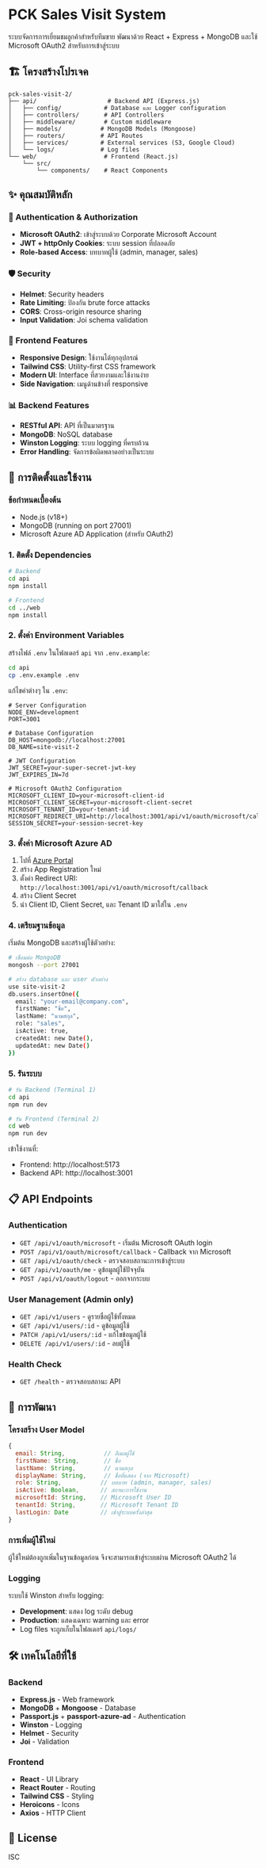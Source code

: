 # PCK Sales Visit System

ระบบจัดการการเยี่ยมชมลูกค้าสำหรับทีมขาย พัฒนาด้วย React + Express + MongoDB และใช้ Microsoft OAuth2 สำหรับการเข้าสู่ระบบ

## 🏗️ โครงสร้างโปรเจค

```
pck-sales-visit-2/
├── api/                    # Backend API (Express.js)
│   ├── config/            # Database และ Logger configuration
│   ├── controllers/       # API Controllers
│   ├── middleware/        # Custom middleware
│   ├── models/           # MongoDB Models (Mongoose)
│   ├── routers/          # API Routes
│   ├── services/         # External services (S3, Google Cloud)
│   └── logs/             # Log files
└── web/                   # Frontend (React.js)
    └── src/
        └── components/    # React Components
```

## ✨ คุณสมบัติหลัก

### 🔐 Authentication & Authorization
- **Microsoft OAuth2**: เข้าสู่ระบบด้วย Corporate Microsoft Account
- **JWT + httpOnly Cookies**: ระบบ session ที่ปลอดภัย
- **Role-based Access**: บทบาทผู้ใช้ (admin, manager, sales)

### 🛡️ Security
- **Helmet**: Security headers
- **Rate Limiting**: ป้องกัน brute force attacks
- **CORS**: Cross-origin resource sharing
- **Input Validation**: Joi schema validation

### 📱 Frontend Features
- **Responsive Design**: ใช้งานได้ทุกอุปกรณ์
- **Tailwind CSS**: Utility-first CSS framework
- **Modern UI**: Interface ที่สวยงามและใช้งานง่าย
- **Side Navigation**: เมนูด้านข้างที่ responsive

### 📊 Backend Features
- **RESTful API**: API ที่เป็นมาตรฐาน
- **MongoDB**: NoSQL database
- **Winston Logging**: ระบบ logging ที่ครบถ้วน
- **Error Handling**: จัดการข้อผิดพลาดอย่างเป็นระบบ

## 🚀 การติดตั้งและใช้งาน

### ข้อกำหนดเบื้องต้น
- Node.js (v18+)
- MongoDB (running on port 27001)
- Microsoft Azure AD Application (สำหรับ OAuth2)

### 1. ติดตั้ง Dependencies

```bash
# Backend
cd api
npm install

# Frontend
cd ../web
npm install
```

### 2. ตั้งค่า Environment Variables

สร้างไฟล์ `.env` ในโฟลเดอร์ `api` จาก `.env.example`:

```bash
cd api
cp .env.example .env
```

แก้ไขค่าต่างๆ ใน `.env`:

```env
# Server Configuration
NODE_ENV=development
PORT=3001

# Database Configuration  
DB_HOST=mongodb://localhost:27001
DB_NAME=site-visit-2

# JWT Configuration
JWT_SECRET=your-super-secret-jwt-key
JWT_EXPIRES_IN=7d

# Microsoft OAuth2 Configuration
MICROSOFT_CLIENT_ID=your-microsoft-client-id
MICROSOFT_CLIENT_SECRET=your-microsoft-client-secret
MICROSOFT_TENANT_ID=your-tenant-id
MICROSOFT_REDIRECT_URI=http://localhost:3001/api/v1/oauth/microsoft/callback
SESSION_SECRET=your-session-secret-key
```

### 3. ตั้งค่า Microsoft Azure AD

1. ไปที่ [Azure Portal](https://portal.azure.com)
2. สร้าง App Registration ใหม่
3. ตั้งค่า Redirect URI: `http://localhost:3001/api/v1/oauth/microsoft/callback`
4. สร้าง Client Secret
5. นำ Client ID, Client Secret, และ Tenant ID มาใส่ใน `.env`

### 4. เตรียมฐานข้อมูล

เริ่มต้น MongoDB และสร้างผู้ใช้ตัวอย่าง:

```bash
# เชื่อมต่อ MongoDB
mongosh --port 27001

# สร้าง database และ user ตัวอย่าง
use site-visit-2
db.users.insertOne({
  email: "your-email@company.com",
  firstName: "ชื่อ",
  lastName: "นามสกุล", 
  role: "sales",
  isActive: true,
  createdAt: new Date(),
  updatedAt: new Date()
})
```

### 5. รันระบบ

```bash
# รัน Backend (Terminal 1)
cd api
npm run dev

# รัน Frontend (Terminal 2) 
cd web
npm run dev
```

เข้าใช้งานที่:
- Frontend: http://localhost:5173
- Backend API: http://localhost:3001

## 📋 API Endpoints

### Authentication
- `GET /api/v1/oauth/microsoft` - เริ่มต้น Microsoft OAuth login
- `POST /api/v1/oauth/microsoft/callback` - Callback จาก Microsoft
- `GET /api/v1/oauth/check` - ตรวจสอบสถานะการเข้าสู่ระบบ
- `GET /api/v1/oauth/me` - ดูข้อมูลผู้ใช้ปัจจุบัน
- `POST /api/v1/oauth/logout` - ออกจากระบบ

### User Management (Admin only)
- `GET /api/v1/users` - ดูรายชื่อผู้ใช้ทั้งหมด
- `GET /api/v1/users/:id` - ดูข้อมูลผู้ใช้
- `PATCH /api/v1/users/:id` - แก้ไขข้อมูลผู้ใช้
- `DELETE /api/v1/users/:id` - ลบผู้ใช้

### Health Check
- `GET /health` - ตรวจสอบสถานะ API

## 🔧 การพัฒนา

### โครงสร้าง User Model

```javascript
{
  email: String,           // อีเมลผู้ใช้
  firstName: String,       // ชื่อ
  lastName: String,        // นามสกุล
  displayName: String,     // ชื่อที่แสดง (จาก Microsoft)
  role: String,           // บทบาท (admin, manager, sales)
  isActive: Boolean,      // สถานะการใช้งาน
  microsoftId: String,    // Microsoft User ID
  tenantId: String,       // Microsoft Tenant ID
  lastLogin: Date         // เข้าสู่ระบบครั้งล่าสุด
}
```

### การเพิ่มผู้ใช้ใหม่

ผู้ใช้ใหม่ต้องถูกเพิ่มในฐานข้อมูลก่อน จึงจะสามารถเข้าสู่ระบบผ่าน Microsoft OAuth2 ได้

### Logging

ระบบใช้ Winston สำหรับ logging:
- **Development**: แสดง log ระดับ debug
- **Production**: แสดงเฉพาะ warning และ error
- Log files จะถูกเก็บในโฟลเดอร์ `api/logs/`

## 🛠️ เทคโนโลยีที่ใช้

### Backend
- **Express.js** - Web framework
- **MongoDB** + **Mongoose** - Database
- **Passport.js** + **passport-azure-ad** - Authentication
- **Winston** - Logging
- **Helmet** - Security
- **Joi** - Validation

### Frontend
- **React** - UI Library
- **React Router** - Routing
- **Tailwind CSS** - Styling
- **Heroicons** - Icons
- **Axios** - HTTP Client

## 📝 License

ISC
